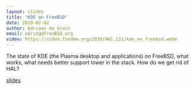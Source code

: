 ```yaml
---
layout: slides
title: "KDE on FreeBSD"
date: 2020-02-02
author: Adriaan de Groot
email: adridg@FreeBSD.org
video: https://video.fosdem.org/2020/AW1.121/kde_on_freebsd.webm
---
```

The state of KDE (the Plasma desktop and applications) on FreeBSD, what works, what needs better support lower in the stack. How do we get rid of HAL?

[slides](https://euroquis.nl/presentations/20200202-kde/)
